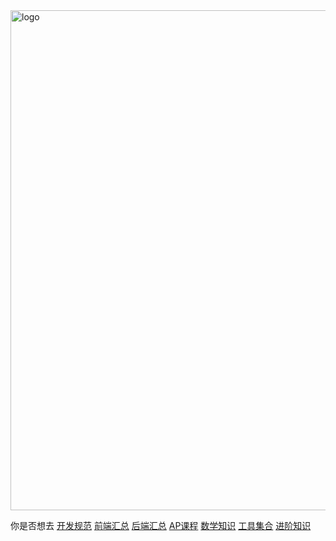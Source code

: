 <img src='img/404.jpg' width="800" alt="logo">

你是否想去 [开发规范](/standard/) [前端汇总](/web/) [后端汇总](/coding/) [AP课程](/ap/) [数学知识](/math/) [工具集合](/tool/) [进阶知识](/advance/)

